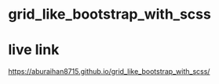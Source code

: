 # grid_like_bootstrap_with_scss

# live link

https://aburaihan8715.github.io/grid_like_bootstrap_with_scss/
